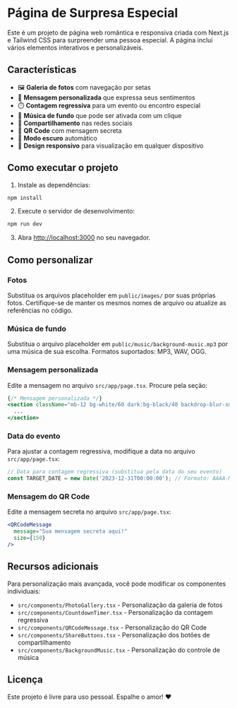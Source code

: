 # Página de Surpresa Especial

Este é um projeto de página web romântica e responsiva criada com Next.js e Tailwind CSS para surpreender uma pessoa especial. A página inclui vários elementos interativos e personalizáveis.

## Características

- 🖼️ **Galeria de fotos** com navegação por setas
- 💌 **Mensagem personalizada** que expressa seus sentimentos
- ⏱️ **Contagem regressiva** para um evento ou encontro especial
- 🎵 **Música de fundo** que pode ser ativada com um clique
- 📱 **Compartilhamento** nas redes sociais
- 📲 **QR Code** com mensagem secreta
- 🌙 **Modo escuro** automático
- 📱 **Design responsivo** para visualização em qualquer dispositivo

## Como executar o projeto

1. Instale as dependências:
```bash
npm install
```

2. Execute o servidor de desenvolvimento:
```bash
npm run dev
```

3. Abra [http://localhost:3000](http://localhost:3000) no seu navegador.

## Como personalizar

### Fotos

Substitua os arquivos placeholder em `public/images/` por suas próprias fotos. Certifique-se de manter os mesmos nomes de arquivo ou atualize as referências no código.

### Música de fundo

Substitua o arquivo placeholder em `public/music/background-music.mp3` por uma música de sua escolha. Formatos suportados: MP3, WAV, OGG.

### Mensagem personalizada

Edite a mensagem no arquivo `src/app/page.tsx`. Procure pela seção:

```jsx
{/* Mensagem personalizada */}
<section className="mb-12 bg-white/60 dark:bg-black/40 backdrop-blur-sm p-6 rounded-xl shadow-lg">
  ...
</section>
```

### Data do evento

Para ajustar a contagem regressiva, modifique a data no arquivo `src/app/page.tsx`:

```jsx
// Data para contagem regressiva (substitua pela data do seu evento)
const TARGET_DATE = new Date('2023-12-31T00:00:00'); // Formato: AAAA-MM-DDTHH:MM:SS
```

### Mensagem do QR Code

Edite a mensagem secreta no arquivo `src/app/page.tsx`:

```jsx
<QRCodeMessage 
  message="Sua mensagem secreta aqui!"
  size={150}
/>
```

## Recursos adicionais

Para personalização mais avançada, você pode modificar os componentes individuais:

- `src/components/PhotoGallery.tsx` - Personalização da galeria de fotos
- `src/components/CountdownTimer.tsx` - Personalização da contagem regressiva
- `src/components/QRCodeMessage.tsx` - Personalização do QR Code
- `src/components/ShareButtons.tsx` - Personalização dos botões de compartilhamento
- `src/components/BackgroundMusic.tsx` - Personalização do controle de música

## Licença

Este projeto é livre para uso pessoal. Espalhe o amor! ❤️
